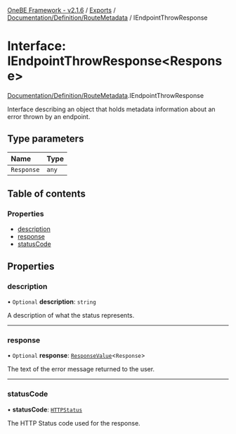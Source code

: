 [OneBE Framework - v2.1.6](../README.md) / [Exports](../modules.md) / [Documentation/Definition/RouteMetadata](../modules/Documentation_Definition_RouteMetadata.md) / IEndpointThrowResponse

# Interface: IEndpointThrowResponse<Response\>

[Documentation/Definition/RouteMetadata](../modules/Documentation_Definition_RouteMetadata.md).IEndpointThrowResponse

Interface describing an object that holds metadata information
about an error thrown by an endpoint.

## Type parameters

| Name | Type |
| :------ | :------ |
| `Response` | `any` |

## Table of contents

### Properties

- [description](Documentation_Definition_RouteMetadata.IEndpointThrowResponse.md#description)
- [response](Documentation_Definition_RouteMetadata.IEndpointThrowResponse.md#response)
- [statusCode](Documentation_Definition_RouteMetadata.IEndpointThrowResponse.md#statuscode)

## Properties

### description

• `Optional` **description**: `string`

A description of what the status represents.

___

### response

• `Optional` **response**: [`ResponseValue`](../modules/Router_RouteTypes.md#responsevalue)<`Response`\>

The text of the error message returned to the user.

___

### statusCode

• **statusCode**: [`HTTPStatus`](../enums/HTTP_HTTPStatus.HTTPStatus.md)

The HTTP Status code used for the response.
